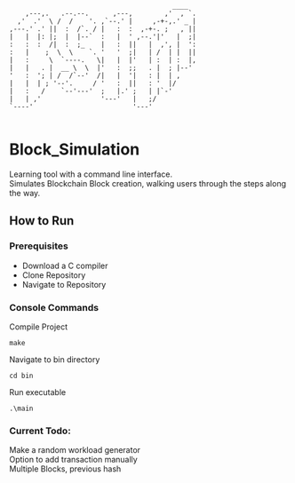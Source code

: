 ```                                        
                                         ____   
    ,---,.   .--.--.      ,---,        ,'  , `. 
  ,'  .'  \ /  /    '. ,`--.' |     ,-+-,.' _ | 
,---.' .' ||  :  /`. / |   :  :  ,-+-. ;   , || 
|   |  |: |;  |  |--`  :   |  ' ,--.'|'   |  ;| 
:   :  :  /|  :  ;_    |   :  ||   |  ,', |  ': 
:   |    ;  \  \    `. '   '  ;|   | /  | |  || 
|   :     \  `----.   \|   |  |'   | :  | :  |, 
|   |   . |  __ \  \  |'   :  ;;   . |  ; |--'  
'   :  '; | /  /`--'  /|   |  '|   : |  | ,     
|   |  | ; '--'.     / '   :  ||   : '  |/      
|   :   /    `--'---'  ;   |.' ;   | |`-'       
|   | ,'               '---'   |   ;/           
`----'                         '---'            
                                                

```

# Block_Simulation

Learning tool with a command line interface.  
Simulates Blockchain Block creation, walking users through the steps along the way.


## How to Run

### Prerequisites
- Download a C compiler
- Clone Repository
- Navigate to Repository

### Console Commands
Compile Project
```
make
```
Navigate to bin directory
```
cd bin
```
Run executable
```
.\main
```

### Current Todo:  
Make a random workload generator  
Option to add transaction manually  
Multiple Blocks, previous hash
